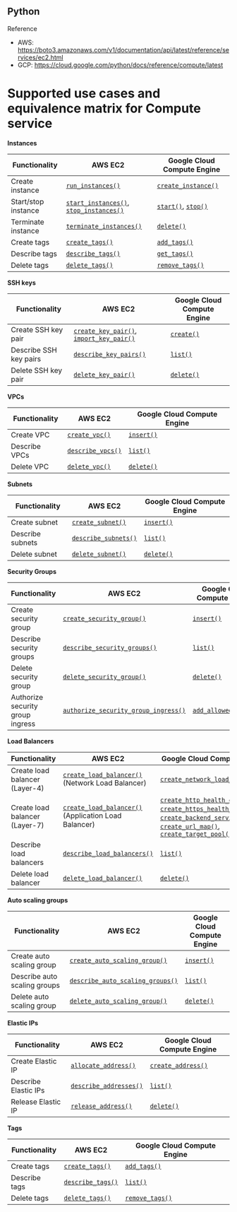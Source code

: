 ## Python

Reference 
- AWS: https://boto3.amazonaws.com/v1/documentation/api/latest/reference/services/ec2.html
- GCP: https://cloud.google.com/python/docs/reference/compute/latest

# Supported use cases and equivalence matrix for Compute service

**Instances**

| Functionality | AWS EC2 | Google Cloud Compute Engine |
| --- | --- | --- |
| Create instance | [`run_instances()`](https://boto3.amazonaws.com/v1/documentation/api/latest/reference/services/ec2.html#EC2.Client.run_instances) | [`create_instance()`](https://googleapis.dev/python/compute/latest/gapic/v1/api.html#google.cloud.compute_v1.VirtualMachineClient.create) |
| Start/stop instance | [`start_instances()`](https://boto3.amazonaws.com/v1/documentation/api/latest/reference/services/ec2.html#EC2.Client.start_instances), [`stop_instances()`](https://boto3.amazonaws.com/v1/documentation/api/latest/reference/services/ec2.html#EC2.Client.stop_instances) | [`start()`](https://googleapis.dev/python/compute/latest/gapic/v1/api.html#google.cloud.compute_v1.InstancesClient.start), [`stop()`](https://googleapis.dev/python/compute/latest/gapic/v1/api.html#google.cloud.compute_v1.InstancesClient.stop) |
| Terminate instance | [`terminate_instances()`](https://boto3.amazonaws.com/v1/documentation/api/latest/reference/services/ec2.html#EC2.Client.terminate_instances) | [`delete()`](https://googleapis.dev/python/compute/latest/gapic/v1/api.html#google.cloud.compute_v1.InstancesClient.delete) |
| Create tags | [`create_tags()`](https://boto3.amazonaws.com/v1/documentation/api/latest/reference/services/ec2.html#EC2.Client.create_tags) | [`add_tags()`](https://googleapis.dev/python/compute/latest/gapic/v1/api.html#google.cloud.compute_v1.InstancesClient.add_tags) |
| Describe tags | [`describe_tags()`](https://boto3.amazonaws.com/v1/documentation/api/latest/reference/services/ec2.html#EC2.Client.describe_tags) | [`get_tags()`](https://googleapis.dev/python/compute/latest/gapic/v1/api.html#google.cloud.compute_v1.InstancesClient.get) |
| Delete tags | [`delete_tags()`](https://boto3.amazonaws.com/v1/documentation/api/latest/reference/services/ec2.html#EC2.Client.delete_tags) | [`remove_tags()`](https://googleapis.dev/python/compute/latest/gapic/v1/api.html#google.cloud.compute_v1.InstancesClient.remove_tags) |

**SSH keys**

| Functionality | AWS EC2 | Google Cloud Compute Engine |
| --- | --- | --- |
| Create SSH key pair | [`create_key_pair()`](https://docs.aws.amazon.com/AWSEC2/latest/APIReference/API_CreateKeyPair.html), [`import_key_pair()`](https://docs.aws.amazon.com/AWSEC2/latest/APIReference/API_ImportKeyPair.html) | [`create()`](https://cloud.google.com/compute/docs/reference/rest/v1/publicKeys/create) |
| Describe SSH key pairs | [`describe_key_pairs()`](https://docs.aws.amazon.com/AWSEC2/latest/APIReference/API_DescribeKeyPairs.html) | [`list()`](https://cloud.google.com/compute/docs/reference/rest/v1/publicKeys/list) |
| Delete SSH key pair | [`delete_key_pair()`](https://docs.aws.amazon.com/AWSEC2/latest/APIReference/API_DeleteKeyPair.html) | [`delete()`](https://cloud.google.com/compute/docs/reference/rest/v1/publicKeys/delete) |

**VPCs**

| Functionality | AWS EC2 | Google Cloud Compute Engine |
| --- | --- | --- |
| Create VPC | [`create_vpc()`](https://boto3.amazonaws.com/v1/documentation/api/latest/reference/services/ec2.html#EC2.Client.create_vpc) | [`insert()`](https://cloud.google.com/compute/docs/reference/rest/v1/networks/insert) |
| Describe VPCs | [`describe_vpcs()`](https://boto3.amazonaws.com/v1/documentation/api/latest/reference/services/ec2.html#EC2.Client.describe_vpcs) | [`list()`](https://cloud.google.com/compute/docs/reference/rest/v1/networks/list) |
| Delete VPC | [`delete_vpc()`](https://boto3.amazonaws.com/v1/documentation/api/latest/reference/services/ec2.html#EC2.Client.delete_vpc) | [`delete()`](https://cloud.google.com/compute/docs/reference/rest/v1/networks/delete) |

**Subnets**

| Functionality | AWS EC2 | Google Cloud Compute Engine |
| --- | --- | --- |
| Create subnet | [`create_subnet()`](https://boto3.amazonaws.com/v1/documentation/api/latest/reference/services/ec2.html#EC2.Client.create_subnet) | [`insert()`](https://googleapis.dev/python/compute/latest/gapic/v1/api.html#google.cloud.compute_v1.ZonesClient.insert) |
| Describe subnets | [`describe_subnets()`](https://boto3.amazonaws.com/v1/documentation/api/latest/reference/services/ec2.html#EC2.Client.describe_subnets) | [`list()`](https://googleapis.dev/python/compute/latest/gapic/v1/api.html#google.cloud.compute_v1.ZonesClient.list) |
| Delete subnet | [`delete_subnet()`](https://boto3.amazonaws.com/v1/documentation/api/latest/reference/services/ec2.html#EC2.Client.delete_subnet) | [`delete()`](https://googleapis.dev/python/compute/latest/gapic/v1/api.html#google.cloud.compute_v1.ZonesClient.delete) |

**Security Groups**

| Functionality | AWS EC2 | Google Cloud Compute Engine |
| --- | --- | --- |
| Create security group | [`create_security_group()`](https://boto3.amazonaws.com/v1/documentation/api/latest/reference/services/ec2.html#EC2.Client.create_security_group) | [`insert()`](https://cloud.google.com/compute/docs/reference/rest/v1/firewalls/insert) |
| Describe security groups | [`describe_security_groups()`](https://boto3.amazonaws.com/v1/documentation/api/latest/reference/services/ec2.html#EC2.Client.describe_security_groups) | [`list()`](https://cloud.google.com/compute/docs/reference/rest/v1/firewalls/list) |
| Delete security group | [`delete_security_group()`](https://boto3.amazonaws.com/v1/documentation/api/latest/reference/services/ec2.html#EC2.Client.delete_security_group) | [`delete()`](https://cloud.google.com/compute/docs/reference/rest/v1/firewalls/delete) |
| Authorize security group ingress | [`authorize_security_group_ingress()`](https://boto3.amazonaws.com/v1/documentation/api/latest/reference/services/ec2.html#EC2.Client.authorize_security_group_ingress) | [`add_allowed_rule()`](https://cloud.google.com/compute/docs/reference/rest/v1/firewalls/insert) |

**Load Balancers**

| Functionality | AWS EC2 | Google Cloud Compute Engine |
| --- | --- | --- |
| Create load balancer (Layer-4) | [`create_load_balancer()`](https://boto3.amazonaws.com/v1/documentation/api/latest/reference/services/ec2.html#EC2.Client.create_load_balancer) (Network Load Balancer) | [`create_network_load_balancer()`](https://cloud.google.com/compute/docs/reference/rest/v1/networks/insert) |
| Create load balancer (Layer-7) | [`create_load_balancer()`](https://boto3.amazonaws.com/v1/documentation/api/latest/reference/services/elbv2.html#ElasticLoadBalancingv2.Client.create_load_balancer) (Application Load Balancer) | [`create_http_health_check()`](https://cloud.google.com/compute/docs/reference/rest/v1/httpHealthChecks/insert), [`create_https_health_check()`](https://cloud.google.com/compute/docs/reference/rest/v1/httpsHealthChecks/insert), [`create_backend_service()`](https://cloud.google.com/compute/docs/reference/rest/v1/backendServices/insert), [`create_url_map()`](https://cloud.google.com/compute/docs/reference/rest/v1/urlMaps/insert), [`create_target_pool()`](https://cloud.google.com/compute/docs/reference/rest/v1/targetPools/insert) |
| Describe load balancers | [`describe_load_balancers()`](https://boto3.amazonaws.com/v1/documentation/api/latest/reference/services/elbv2.html#ElasticLoadBalancingv2.Client.describe_load_balancers) | [`list()`](https://cloud.google.com/compute/docs/reference/rest/v1/loadBalancers/list) |
| Delete load balancer | [`delete_load_balancer()`](https://boto3.amazonaws.com/v1/documentation/api/latest/reference/services/elbv2.html#ElasticLoadBalancingv2.Client.delete_load_balancer) | [`delete()`](https://cloud.google.com/compute/docs/reference/rest/v1/loadBalancers/delete) |

**Auto scaling groups**

| Functionality | AWS EC2 | Google Cloud Compute Engine |
| --- | --- | --- |
| Create auto scaling group | [`create_auto_scaling_group()`](https://boto3.amazonaws.com/v1/documentation/api/latest/reference/services/ec2.html#EC2.Client.create_auto_scaling_group) | [`insert()`](https://cloud.google.com/compute/docs/reference/rest/v1/instanceGroupManagers/insert) |
| Describe auto scaling groups | [`describe_auto_scaling_groups()`](https://boto3.amazonaws.com/v1/documentation/api/latest/reference/services/ec2.html#EC2.Client.describe_auto_scaling_groups) | [`list()`](https://cloud.google.com/compute/docs/reference/rest/v1/instanceGroupManagers/aggregatedList) |
| Delete auto scaling group | [`delete_auto_scaling_group()`](https://boto3.amazonaws.com/v1/documentation/api/latest/reference/services/ec2.html#EC2.Client.delete_auto_scaling_group) | [`delete()`](https://cloud.google.com/compute/docs/reference/rest/v1/instanceGroupManagers/delete) |

**Elastic IPs**

| Functionality | AWS EC2 | Google Cloud Compute Engine |
| --- | --- | --- |
| Create Elastic IP | [`allocate_address()`](https://docs.aws.amazon.com/AWSEC2/latest/APIReference/API_AllocateAddress.html) | [`create_address()`](https://cloud.google.com/compute/docs/reference/rest/v1/globalAddresses/insert) |
| Describe Elastic IPs | [`describe_addresses()`](https://docs.aws.amazon.com/AWSEC2/latest/APIReference/API_DescribeAddresses.html) | [`list()`](https://cloud.google.com/compute/docs/reference/rest/v1/globalAddresses/aggregatedList) |
| Release Elastic IP | [`release_address()`](https://docs.aws.amazon.com/AWSEC2/latest/APIReference/API_ReleaseAddress.html) | [`delete()`](https://cloud.google.com/compute/docs/reference/rest/v1/globalAddresses/delete) |

**Tags**

| Functionality | AWS EC2 | Google Cloud Compute Engine |
| --- | --- | --- |
| Create tags | [`create_tags()`](https://boto3.amazonaws.com/v1/documentation/api/latest/reference/services/ec2.html#EC2.Client.create_tags) | [`add_tags()`](https://cloud.google.com/compute/docs/reference/rest/v1/instances/addTags) |
| Describe tags | [`describe_tags()`](https://boto3.amazonaws.com/v1/documentation/api/latest/reference/services/ec2.html#EC2.Client.describe_tags) | [`list()`](https://cloud.google.com/compute/docs/reference/rest/v1/tags/list) |
| Delete tags | [`delete_tags()`](https://boto3.amazonaws.com/v1/documentation/api/latest/reference/services/ec2.html#EC2.Client.delete_tags) | [`remove_tags()`](https://cloud.google.com/compute/docs/reference/rest/v1/instances/removeTags) |
